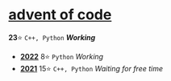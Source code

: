 # [advent of code](https://adventofcode.com)
**23**:star: `C++, Python` ***Working***
* [**2022**](https://adventofcode.com/2022) 8:star: `Python` *Working*
* [**2021**](https://adventofcode.com/2021) 15:star: `C++, Python` *Waiting for free time*
